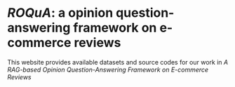 # *ROQuA*: a opinion question-answering framework on e-commerce reviews
This website provides available datasets and source codes for our work in *A RAG-based Opinion Question-Answering Framework on E-commerce Reviews*

